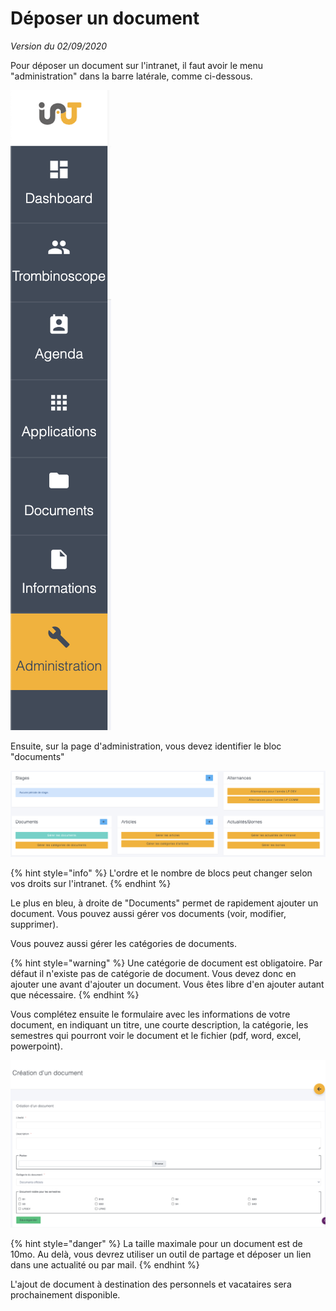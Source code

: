 # Déposer un document

_Version du 02/09/2020_

Pour déposer un document sur l'intranet, il faut avoir le menu "administration" dans la barre latérale, comme ci-dessous.

![Menu &quot;Administration&quot;](.gitbook/assets/capture-de-cran-2020-09-02-a-12.12.27.png)

Ensuite, sur la page d'administration, vous devez identifier le bloc "documents"

![](.gitbook/assets/capture-de-cran-2020-09-02-a-12.12.35.png)

{% hint style="info" %}
L'ordre et le nombre de blocs peut changer selon vos droits sur l'intranet.
{% endhint %}

Le plus en bleu, à droite de "Documents" permet de rapidement ajouter un document. Vous pouvez aussi gérer vos documents \(voir, modifier, supprimer\).

Vous pouvez aussi gérer les catégories de documents.

{% hint style="warning" %}
Une catégorie de document est obligatoire. Par défaut il n'existe pas de catégorie de document. Vous devez donc en ajouter une avant d'ajouter un document. Vous êtes libre d'en ajouter autant que nécessaire.
{% endhint %}

Vous complétez ensuite le formulaire avec les informations de votre document, en indiquant un titre, une courte description, la catégorie, les semestres qui pourront voir le document et le fichier \(pdf, word, excel, powerpoint\).

![Formulaire pour ajouter un document.](.gitbook/assets/capture-de-cran-2020-09-02-a-12.12.54.png)

{% hint style="danger" %}
La taille maximale pour un document est de 10mo. Au delà, vous devrez utiliser un outil de partage et déposer un lien dans une actualité ou par mail.
{% endhint %}

L'ajout de document à destination des personnels et vacataires sera prochainement disponible.

